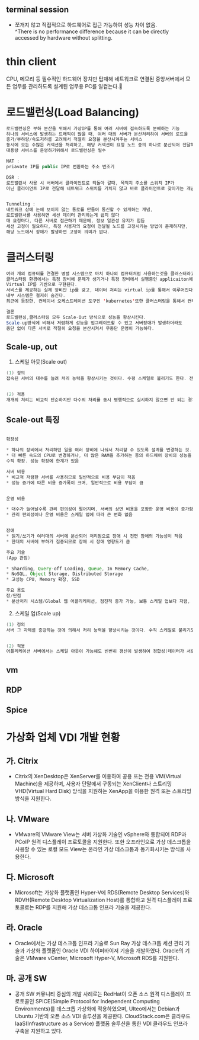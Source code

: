 ## terminal session
* 쪼개지 않고 직접적으로 하드웨어로 접근 가능하여 성능 차이 없음.  
  ^There is no performance difference because it can be directly accessed by hardware without splitting.


# thin client
 CPU, 메모리 등 필수적인 하드웨어 장치만 탑재해 네트워크로 연결된 중앙서버에서 모든 업무를 관리하도록 설계된 업무용 PC를 일컫는다.

# 로드밸런싱(Load Balancing)
```java
로드밸런싱은 부하 분산을 위해서 가상IP를 통해 여러 서버에 접속하도록 분배하는 기능
하나의 서비스에 발생하는 트래픽이 많을 때, 여러 대의 서버가 분산처리하여 서버의 로드율 
증가/부하량/속도저하를 고려해서 적절히 요청을 분산시켜주는 서비스
동시에 오는 수많은 커넥션을 처리하고, 해당 커넥션이 요청 노드 중의 하나로 분산되어 전달하는 것
대용량 서비스를 운영하기위해서 로드밸런싱은 필수

NAT : 
priavate IP를 public IP로 변환하는 주소 변조기

DSR : 
로드밸런서 사용 시 서버에서 클라이언트로 되돌아 갈때, 목적지 주소를 스위치 IP가 
아닌 클라이언트 IP로 전달해 네트워크 스위치를 거치지 않고 바로 클라이언트로 찾아가는 개념


Tunneling : 
네트워크 상에 눈에 보이지 않는 통로를 만들어 통신할 수 있게하는 개념,
로드밸런서를 사용하면 세션 데이터 관리하는게 쉽지 않다
매 요청마다, 다른 서버로 접근하기 때문에, 정보 일관성 유지가 힘듬
세션 고정이 필요하다, 특정 사용자의 요청이 전달될 노드를 고정시키는 방법이 존재하지만, 
해당 노드에서 장애가 발생하면 고정이 의미가 없다.
```

# 클러스터링
```java
여러 개의 컴퓨터를 연결한 병렬 시스템으로 마치 하나의 컴퓨터처럼 사용하는것을 클러스터라고 한다
클러스터링 환경에서는 특정 장비에 문제가 생기거나 특정 장비에서 실행중인 applicaiton에 문제가 발생해도 전체 서비스에 영향 x
Virtual IP를 기반으로 구현된다.
서비스를 제공하는 실제 장비만 ip를 갖고, 데이터 처리는 virtual ip를 통해서 이루어진다.
내부 시스템은 철저히 숨긴다.
최근에 등장한, 컨테이너 오케스트레이션 도구인 'kubernetes'또한 클러스터링을 통해서 컨테이너를 관리해준다.

결론
로드밸런싱,클러스터링 모두 Scale-Out 방식으로 성능을 향상시킨다. 
Scale-up방식에 비해서 저렴하게 성능을 업그레이드할 수 있고 서버장애가 발생하더라도 
중단 없이 다른 서버로 적절히 요청을 분산시켜서 무중단 운영이 가능하다.
```

## Scale-up, out
1. 스케일 아웃(Scale out)
```java
(1) 정의
접속된 서버의 대수를 늘려 처리 능력을 향상시키는 것이다. 수평 스케일로 불리기도 한다. 전형적으로는 웹 서버 펌으로서 사용되고 있는 랙 마운트 서버군에 서버를 추가하는 것이나 브레이드 서버에 브레이드를 추가하는 것 등이다. 서버의 가상화 기능을 사용하고 하나의 케이스 내에서 가상적으로 복수 서버를 구축해 스케일 아웃과 동등의 효과를 제공할 수도 있다. 이러한 방식을 특히 스케일 위드인 또는 가상 스케일 아웃 등으로 부르기도 한다. 


(2) 적용
개개의 처리는 비교적 단순하지만 다수의 처리를 동시 병행적으로 실시하지 않으면 안 되는 경우에 적합한데 갱신 데이터의 정합성(데이터가 서로 모순 없이 일관되게 일치해야 하는 경우) 유지에 대한 요건이 별로 어렵지 않은 경우에 적절하다. 즉 높은 병렬성을 실현하기 쉬운 경우이다. 웹 서버 펌, 데이터가 읽기 전용인 검색엔진 데이터 분석 처리 VOD(주문형 비디오) 일부의 과학기술 계산, 메일 서버나 게시판 등의 어플리케이션 등에 적용할 수 있다. 

```

## Scale-out 특징
```java
 
확장성 

* 하나의 장비에서 처리하던 일을 여러 장비에 나눠서 처리할 수 있도록 설계를 변경하는 것. 수평 확장. 지속적 확장이 가능 
* 더 빠른 속도의 CPU로 변경하거나, 더 많은 RAM을 추가하는 등의 하드웨어 장비의 성능을 높이는 것. 
수직 확장. 성능 확장에 한계가 있음 

서버 비용 
* 비교적 저렴한 서버를 사용하므로 일반적으로 비용 부담이 적음 
* 성능 증가에 따른 비용 증가폭이 크며, 일반적으로 비용 부담이 큼 


운영 비용 

* 대수가 늘어날수록 관리 편의성이 떨어지며, 서버의 상면 비용을 포함한 운영 비용이 증가함 
* 관리 편의성이나 운영 비용은 스케일 업에 따라 큰 변화 없음 


장애 
* 읽기/쓰기가 여러대의 서버에 분산되어 처리됨으로 장애 시 전면 장애의 가능성이 적음 
* 한대의 서버에 부하가 집중되므로 장애 시 장애 영향도가 큼 

주요 기술
(App 관점)

* Sharding, Query-off Loading, Queue, In Memory Cache,
* NoSQL, Object Storage, Distributed Storage
* 고성능 CPU, Memory 확장, SSD

주요 용도
장/단점
* 분산처리 시스템/Global 웹 어플리케이션, 점진적 증가 가능, 보통 스케일 업보다 저렴, 설계/구축/관리 비용 증가 
```

2. 스케일 업(Scale up)
```java
(1) 정의
서버 그 자체를 증강하는 것에 의해서 처리 능력을 향상시키는 것이다. 수직 스케일로 불리기도 한다. 전형적으로는 SMP(대칭형 멀티 프로세서)에 대해 프로세서를 추가하는 것이나 프로세서 그 자체를 고성능 모델로 옮겨놓는 것을 가리킨다.


(2) 적용
어플리케이션 서버에서는 스케일 아웃이 가능해도 빈번히 갱신이 발생하여 정합성(데이터가 서로 모순 없이 일관되게 일치해야 하는 경우) 유지가 어려운 데이터베이스 서버에서는 스케일 업이 필요하다. 즉 하나의 이미지 데이타베이스에 대해서 빈번히 갱신이 발생하는, 이른바 OLTP(온라인 트랜잭션 처리)에는 스케일 업이 적합하다. 
```


## vm


## RDP

## Spice

# 가상화 업체 VDI 개발 현황
 
## 가. Citrix
- Citrix의 XenDesktop은 XenServer를 이용하여 공용 또는 전용 VM(Virtual Machine)을 제공하며, 사용자 단말에서 구동되는 XenClient나 스트리밍 VHD(Virtual Hard Disk) 방식을 지원하는 XenApp을 이용한 원격 또는 스트리밍 방식을 지원한다.
 
## 나. VMware
- VMware의 VMware View는 서버 가상화 기술인 vSphere와 통합되어 RDP과 PCoIP 원격 디스플레이 프로토콜을 지원한다. 또한 오프라인으로 가상 데스크톱을 사용할 수 있는 로컬 모드 View는 온라인 가상 데스크톱과 동기화시키는 방식을 사용한다.
 
## 다. Microsoft
- Microsoft는 가상화 플랫폼인 Hyper-V에 RDS(Remote Desktop Services)와 RDVH(Remote Desktop Virtualization Host)를 통합하고 원격 디스플레이 프로토콜로는 RDP를 지원해 가상 데스크톱 인프라 기술을 제공한다.
 
## 라. Oracle
- Oracle에서는 가상 데스크톱 인프라 기술로 Sun Ray 가상 데스크톱 세션 관리 기술과 가상화 플랫폼인 Oracle VDI 하이퍼바이저 기술을 개발하였다. Oracle의 기술은 VMware vCenter, Microsoft Hyper-V, Microsoft RDS를 지원한다.
 
## 마. 공개 SW
- 공개 SW 커뮤니티 중심의 개발 사례로는 RedHat이 오픈 소스 원격 디스플레이 프로토콜인 SPICE(Simple Protocol for Independent Computing Environments)를 데스크톱 가상화에 적용하였으며, Ulteo에서는 Debian과 Ubuntu 기반의 오픈 소스 VDI 솔루션을 제공한다. 
CloudStack.com은 클라우드 IaaS(Infrastructure as a Service) 플랫폼 솔루션을 통한 VDI 클라우드 인프라 구축을 지원하고 있다.

